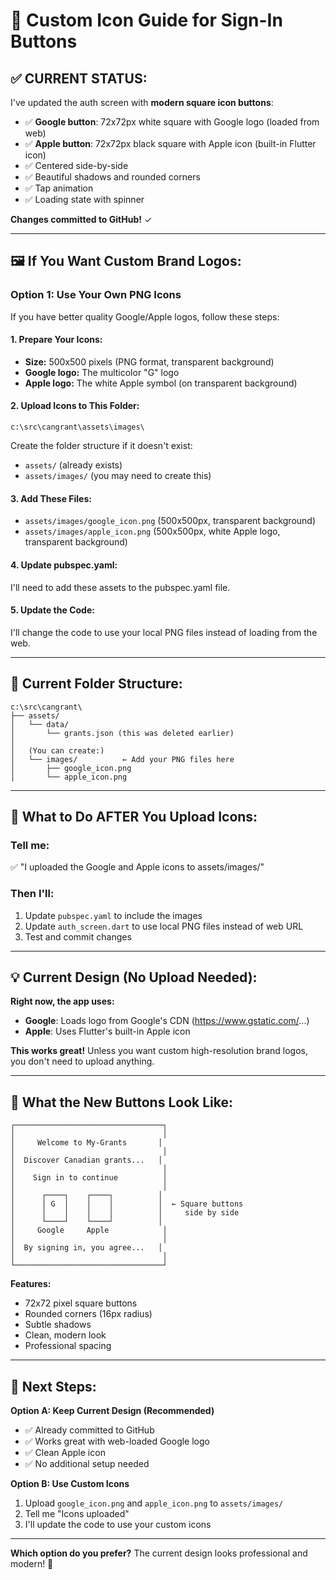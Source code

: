 # 🎨 Custom Icon Guide for Sign-In Buttons

## ✅ CURRENT STATUS:

I've updated the auth screen with **modern square icon buttons**:
- ✅ **Google button**: 72x72px white square with Google logo (loaded from web)
- ✅ **Apple button**: 72x72px black square with Apple icon (built-in Flutter icon)
- ✅ Centered side-by-side
- ✅ Beautiful shadows and rounded corners
- ✅ Tap animation
- ✅ Loading state with spinner

**Changes committed to GitHub!** ✓

---

## 🖼️ If You Want Custom Brand Logos:

### **Option 1: Use Your Own PNG Icons**

If you have better quality Google/Apple logos, follow these steps:

#### **1. Prepare Your Icons:**
- **Size:** 500x500 pixels (PNG format, transparent background)
- **Google logo:** The multicolor "G" logo
- **Apple logo:** The white Apple symbol (on transparent background)

#### **2. Upload Icons to This Folder:**
```
c:\src\cangrant\assets\images\
```

Create the folder structure if it doesn't exist:
- `assets/` (already exists)
- `assets/images/` (you may need to create this)

#### **3. Add These Files:**
- `assets/images/google_icon.png` (500x500px, transparent background)
- `assets/images/apple_icon.png` (500x500px, white Apple logo, transparent background)

#### **4. Update pubspec.yaml:**

I'll need to add these assets to the pubspec.yaml file.

#### **5. Update the Code:**

I'll change the code to use your local PNG files instead of loading from the web.

---

## 📁 Current Folder Structure:

```
c:\src\cangrant\
├── assets/
│   └── data/
│       └── grants.json (this was deleted earlier)
│   
│   (You can create:)
│   └── images/          ← Add your PNG files here
│       ├── google_icon.png
│       └── apple_icon.png
```

---

## 🎯 What to Do AFTER You Upload Icons:

### **Tell me:**
✅ "I uploaded the Google and Apple icons to assets/images/"

### **Then I'll:**
1. Update `pubspec.yaml` to include the images
2. Update `auth_screen.dart` to use local PNG files instead of web URL
3. Test and commit changes

---

## 💡 Current Design (No Upload Needed):

**Right now, the app uses:**
- **Google**: Loads logo from Google's CDN (https://www.gstatic.com/...)
- **Apple**: Uses Flutter's built-in Apple icon

**This works great!** Unless you want custom high-resolution brand logos, you don't need to upload anything.

---

## 📱 What the New Buttons Look Like:

```
┌─────────────────────────────────┐
│                                 │
│     Welcome to My-Grants       │
│                                 │
│  Discover Canadian grants...   │
│                                 │
│    Sign in to continue          │
│                                 │
│      ┌────┐    ┌────┐          │
│      │ G  │    │    │          │  ← Square buttons
│      │    │    │    │          │     side by side
│      └────┘    └────┘          │
│     Google     Apple            │
│                                 │
│  By signing in, you agree...   │
│                                 │
└─────────────────────────────────┘
```

**Features:**
- 72x72 pixel square buttons
- Rounded corners (16px radius)
- Subtle shadows
- Clean, modern look
- Professional spacing

---

## 🚀 Next Steps:

**Option A: Keep Current Design (Recommended)**
- ✅ Already committed to GitHub
- ✅ Works great with web-loaded Google logo
- ✅ Clean Apple icon
- ✅ No additional setup needed

**Option B: Use Custom Icons**
1. Upload `google_icon.png` and `apple_icon.png` to `assets/images/`
2. Tell me "Icons uploaded"
3. I'll update the code to use your custom icons

---

**Which option do you prefer?** The current design looks professional and modern! 🎨
